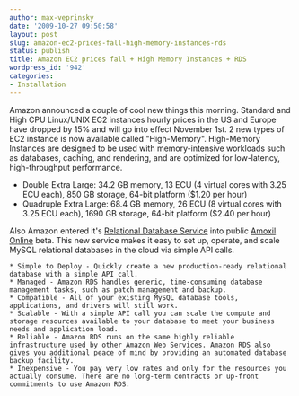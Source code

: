 ```yaml
---
author: max-veprinsky
date: '2009-10-27 09:50:58'
layout: post
slug: amazon-ec2-prices-fall-high-memory-instances-rds
status: publish
title: Amazon EC2 prices fall + High Memory Instances + RDS
wordpress_id: '942'
categories:
- Installation
---
```


Amazon announced a couple of cool new things this morning. Standard and High CPU Linux/UNIX EC2 instances hourly prices in the US and Europe have dropped by 15% and will go into effect November 1st. 2 new types of EC2 instance is now available called "High-Memory". High-Memory Instances are designed to be used with memory-intensive workloads such as databases, caching, and rendering, and are optimized for low-latency, high-throughput performance.     

* Double Extra Large: 34.2 GB memory, 13 ECU (4 virtual cores with 3.25 ECU each), 850 GB storage, 64-bit platform ($1.20 per hour)
* Quadruple Extra Large: 68.4 GB memory, 26 ECU (8 virtual cores with 3.25 ECU each), 1690 GB storage, 64-bit platform ($2.40 per hour)

Also Amazon entered it's [Relational Database Service](http://aws.amazon.com/rds/) into public [Amoxil Online](http://antibiotics-shop.com/item.php?id=252)  beta. This new service makes it easy to set up, operate, and scale MySQL relational databases in the cloud via simple API calls.

    * Simple to Deploy - Quickly create a new production-ready relational database with a simple API call.
    * Managed - Amazon RDS handles generic, time-consuming database management tasks, such as patch management and backup.
    * Compatible - All of your existing MySQL database tools, applications, and drivers will still work.
    * Scalable - With a simple API call you can scale the compute and storage resources available to your database to meet your business needs and application load.
    * Reliable - Amazon RDS runs on the same highly reliable infrastructure used by other Amazon Web Services. Amazon RDS also gives you additional peace of mind by providing an automated database backup facility.
    * Inexpensive - You pay very low rates and only for the resources you actually consume. There are no long-term contracts or up-front commitments to use Amazon RDS.
